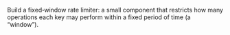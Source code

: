 Build a fixed‑window rate limiter: a small component that restricts how many operations each key
may perform within a fixed period of time (a “window”).
